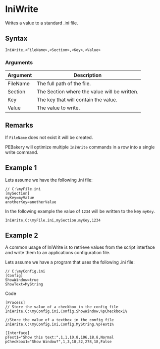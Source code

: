 # IniWrite

Writes a value to a standard .ini file.

## Syntax

```pebakery
IniWrite,<FileName>,<Section>,<Key>,<Value>
```

### Arguments

| Argument | Description |
| --- | --- |
| FileName | The full path of the file. |
| Section | The Section where the value will be written. |
| Key | The key that will contain the value.|
| Value | The value to write.|

## Remarks

If `FileName` does not exist it will be created.

PEBakery will optimize multiple `IniWrite` commands in a row into a single write command.

## Example 1

Lets assume we have the following .ini file:

```pebakery
// C:\myFile.ini
[mySection]
myKey=myValue
anotherKey=anotherValue
```

In the following example the value of `1234` will be written to the key `myKey`.

```pebakery
IniWrite,C:\myFile.ini,mySection,myKey,1234
```

## Example 2

A common usage of IniWrite is to retrieve values from the script interface and write them to an applications configuration file.

Lets assume we have a program that uses the following .ini file:

```pebakery
// C:\myConfig.ini
[Config]
ShowWindow=true
ShowText=MyString
```

Code

```pebakery
[Process]
// Store the value of a checkbox in the config file
IniWrite,C:\myConfig.ini,Config,ShowWindow,%pCheckbox1%

//Store the value of a textbox in the config file
IniWrite,C:\myConfig.ini,Config,MyString,%pText1%

[Interface]
pText1="Show this text:",1,1,10,8,106,18,8,Normal
pCheckbox1="Show Window?",1,3,10,32,278,18,False
```